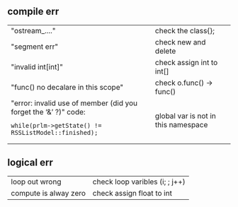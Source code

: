 compile err
-----------
<table>
<tr>
<td>"ostream_...."</td><td>check the class{};</td>
</tr>
<tr>
<td>"segment err"</td><td>check new and delete</td>
</tr>
<tr>
<td>"invalid int[int]"</td><td>check assign int to int[]</td>
</tr>
<tr>
<td>"func() no decalare in this scope"</td><td>check o.func() -> func()</td>
<tr>
<td>
"error: invalid use of member (did you forget the ‘&’ ?)" code:

	while(prlm->getState() != RSSListModel::finished);
</td><td>global var is not in this namespace</td>
</tr>
</table>




logical err
-----------
<table>
<tr>
<td>loop out wrong</td><td>check loop varibles (i; ; j++)</td>
</tr>
<tr>
<td>compute is alway zero</td><td>check assign float to int</td>
</tr>
</table>

